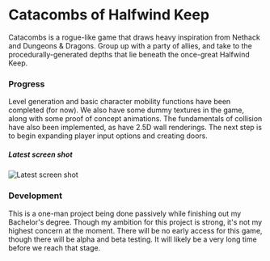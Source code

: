 # Catacombs of Halfwind Keep
Catacombs is a rogue-like game that draws heavy inspiration from Nethack and Dungeons & Dragons. Group up with a party of allies, and take to the procedurally-generated depths that lie beneath the once-great Halfwind Keep.

### Progress
Level generation and basic character mobility functions have been completed (for now). We also have some dummy textures in the game, along with some proof of concept animations. The fundamentals of collision have also been implemented, as have 2.5D wall renderings. The next step is to begin expanding player input options and creating doors.

##### Latest screen shot
![Latest screen shot](https://i.imgur.com/ASOH91N.jpg)

### Development
This is a one-man project being done passively while finishing out my Bachelor's degree. Though my ambition for this project is strong, it's not my highest concern at the moment. There will be no early access for this game, though there will be alpha and beta testing. It will likely be a very long time before we reach that stage.
